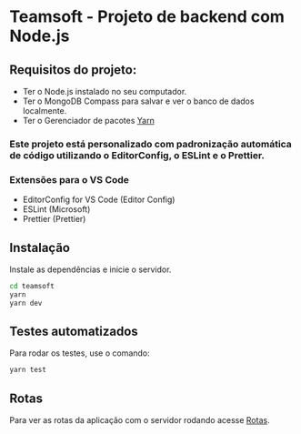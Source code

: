 # Teamsoft - Projeto de backend com Node.js

## Requisitos do projeto:

- Ter o Node.js instalado no seu computador.
- Ter o MongoDB Compass para salvar e ver o banco de dados localmente.
- Ter o Gerenciador de pacotes [Yarn](https://yarnpkg.com/)

### Este projeto está personalizado com padronização automática de código utilizando o EditorConfig, o ESLint e o Prettier.

### Extensões para o VS Code

- EditorConfig for VS Code (Editor Config)
- ESLint (Microsoft)
- Prettier (Prettier)

## Instalação

Instale as dependências e inicie o servidor.

```sh
cd teamsoft
yarn
yarn dev
```

## Testes automatizados

Para rodar os testes, use o comando:

```sh
yarn test
```

## Rotas

Para ver as rotas da aplicação com o servidor rodando acesse [Rotas](http://localhost:3000/doc).
